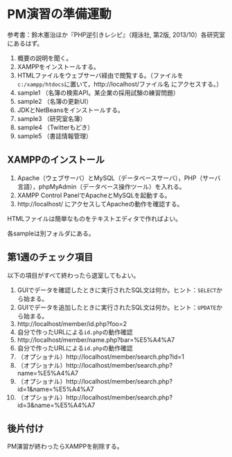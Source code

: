 # PM演習の準備運動

参考書：鈴木憲治ほか『PHP逆引きレシピ』（翔泳社, 第2版, 2013/10）各研究室にあるはず。

1. 概要の説明を聞く。
1. XAMPPをインストールする。
1. HTMLファイルをウェブサーバ経由で閲覧する。（ファイルを`c:/xampp/htdocs`に置いて，http://localhost/ファイル名 にアクセスする。）
1. sample1 （名簿の検索API。某企業の採用試験の練習問題）
1. sample2 （名簿の更新UI）
1. JDKとNetBeansをインストールする。
1. sample3 （研究室名簿）
1. sample4 （Twitterもどき）
1. sample5 （書誌情報管理）

## XAMPPのインストール

1. Apache（ウェブサーバ）とMySQL（データベースサーバ），PHP（サーバ言語），phpMyAdmin（データベース操作ツール）を入れる。
1. XAMPP Control PanelでApacheとMySQLを起動する。
1. http://localhost/ にアクセスしてApacheの動作を確認する。

HTMLファイルは簡単なものをテキストエディタで作ればよい。

各sampleは別フォルダにある。

## 第1週のチェック項目

以下の項目がすべて終わったら退室してもよい。

1. GUIでデータを確認したときに実行されたSQL文は何か。ヒント：`SELECT`から始まる。
1. GUIでデータを追加したときに実行されたSQL文は何か。ヒント：`UPDATE`から始まる。
1. http://localhost/member/id.php?foo=2
1. 自分で作ったURLによる`id.php`の動作確認
1. http://localhost/member/name.php?bar=%E5%A4%A7
1. 自分で作ったURLによる`id.php`の動作確認
1. （オプショナル）http://localhost/member/search.php?id=1
1. （オプショナル）http://localhost/member/search.php?name=%E5%A4%A7
1. （オプショナル）http://localhost/member/search.php?id=1&name=%E5%A4%A7
1. （オプショナル）http://localhost/member/search.php?id=3&name=%E5%A4%A7

## 後片付け

PM演習が終わったらXAMPPを削除する。
